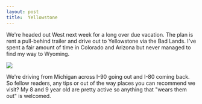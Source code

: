 ```yaml
---
layout: post
title:  Yellowstone
---
```

We're headed out West next week for a long over due vacation. The plan is rent a pull-behind trailer and drive out to Yellowstone via the Bad Lands. I've spent a fair amount of time in Colorado and Arizona but never managed to find my way to Wyoming.

[![](http://www.nationalparklover.com/images/wyoming-montana/Yellowstone/yellowstone_0001.JPG)](http://www.nationalparklover.com/images/wyoming-montana/Yellowstone/yellowstone_0001.JPG)

We're driving from Michigan across I-90 going out and I-80 coming back. So fellow readers, any tips or out of the way places you can recommend we visit? My 8 and 9 year old are pretty active so anything that "wears them out" is welcomed.
